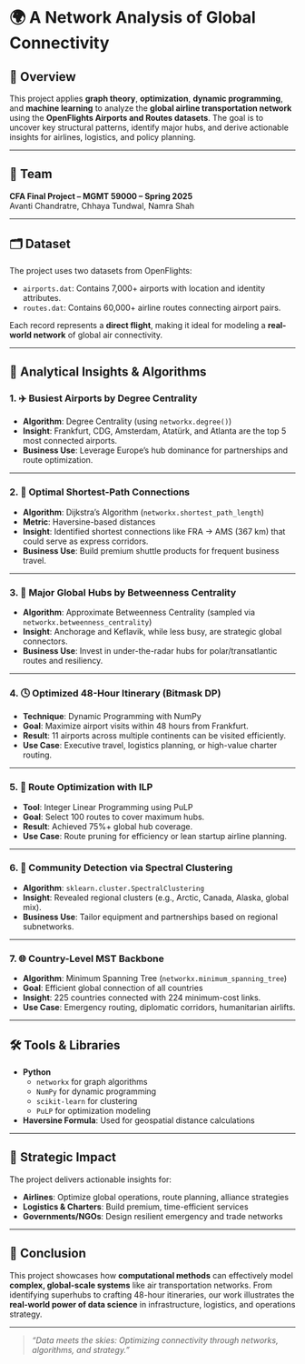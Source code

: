 # 🌍 A Network Analysis of Global Connectivity

## 📘 Overview

This project applies **graph theory**, **optimization**, **dynamic programming**, and **machine learning** to analyze the **global airline transportation network** using the **OpenFlights Airports and Routes datasets**. The goal is to uncover key structural patterns, identify major hubs, and derive actionable insights for airlines, logistics, and policy planning.

---

## 👥 Team

**CFA Final Project – MGMT 59000 – Spring 2025**  
Avanti Chandratre, Chhaya Tundwal, Namra Shah

---

## 🗂️ Dataset

The project uses two datasets from OpenFlights:
- `airports.dat`: Contains 7,000+ airports with location and identity attributes.
- `routes.dat`: Contains 60,000+ airline routes connecting airport pairs.

Each record represents a **direct flight**, making it ideal for modeling a **real-world network** of global air connectivity.

---

## 🧠 Analytical Insights & Algorithms

### 1. ✈️ Busiest Airports by Degree Centrality
- **Algorithm**: Degree Centrality (using `networkx.degree()`)
- **Insight**: Frankfurt, CDG, Amsterdam, Atatürk, and Atlanta are the top 5 most connected airports.
- **Business Use**: Leverage Europe’s hub dominance for partnerships and route optimization.

---

### 2. 🛫 Optimal Shortest-Path Connections
- **Algorithm**: Dijkstra’s Algorithm (`networkx.shortest_path_length`)
- **Metric**: Haversine-based distances
- **Insight**: Identified shortest connections like FRA → AMS (367 km) that could serve as express corridors.
- **Business Use**: Build premium shuttle products for frequent business travel.

---

### 3. 🏢 Major Global Hubs by Betweenness Centrality
- **Algorithm**: Approximate Betweenness Centrality (sampled via `networkx.betweenness_centrality`)
- **Insight**: Anchorage and Keflavik, while less busy, are strategic global connectors.
- **Business Use**: Invest in under-the-radar hubs for polar/transatlantic routes and resiliency.

---

### 4. 🕓 Optimized 48-Hour Itinerary (Bitmask DP)
- **Technique**: Dynamic Programming with NumPy
- **Goal**: Maximize airport visits within 48 hours from Frankfurt.
- **Result**: 11 airports across multiple continents can be visited efficiently.
- **Use Case**: Executive travel, logistics planning, or high-value charter routing.

---

### 5. 🧮 Route Optimization with ILP
- **Tool**: Integer Linear Programming using PuLP
- **Goal**: Select 100 routes to cover maximum hubs.
- **Result**: Achieved 75%+ global hub coverage.
- **Use Case**: Route pruning for efficiency or lean startup airline planning.

---

### 6. 🧊 Community Detection via Spectral Clustering
- **Algorithm**: `sklearn.cluster.SpectralClustering`
- **Insight**: Revealed regional clusters (e.g., Arctic, Canada, Alaska, global mix).
- **Business Use**: Tailor equipment and partnerships based on regional subnetworks.

---

### 7. 🌐 Country-Level MST Backbone
- **Algorithm**: Minimum Spanning Tree (`networkx.minimum_spanning_tree`)
- **Goal**: Efficient global connection of all countries
- **Insight**: 225 countries connected with 224 minimum-cost links.
- **Use Case**: Emergency routing, diplomatic corridors, humanitarian airlifts.

---

## 🛠️ Tools & Libraries

- **Python**
  - `networkx` for graph algorithms
  - `NumPy` for dynamic programming
  - `scikit-learn` for clustering
  - `PuLP` for optimization modeling
- **Haversine Formula**: Used for geospatial distance calculations

---

## 💼 Strategic Impact

The project delivers actionable insights for:
- **Airlines**: Optimize global operations, route planning, alliance strategies
- **Logistics & Charters**: Build premium, time-efficient services
- **Governments/NGOs**: Design resilient emergency and trade networks

---

## 📍 Conclusion

This project showcases how **computational methods** can effectively model **complex, global-scale systems** like air transportation networks. From identifying superhubs to crafting 48-hour itineraries, our work illustrates the **real-world power of data science** in infrastructure, logistics, and operations strategy.

---

> _“Data meets the skies: Optimizing connectivity through networks, algorithms, and strategy.”_


